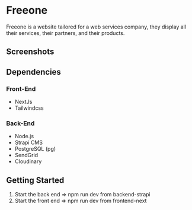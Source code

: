 # Freeone 

Freeone is a website tailored for a web services company, they display all their services, their partners, and their products.

## Screenshots










## Dependencies

### Front-End
- NextJs
- Tailwindcss


### Back-End
- Node.js
- Strapi CMS
- PostgreSQL (pg)
- SendGrid
- Cloudinary


## Getting Started
1. Start the back end => npm run dev from backend-strapi
2. Start the front end => npm run dev from frontend-next




